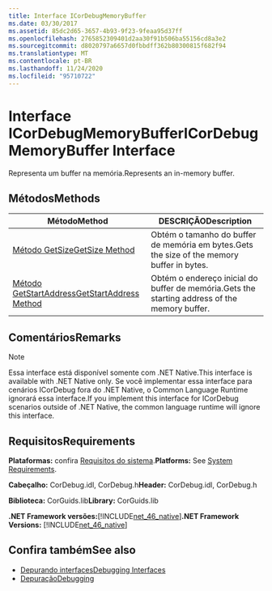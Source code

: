 ```yaml
---
title: Interface ICorDebugMemoryBuffer
ms.date: 03/30/2017
ms.assetid: 85dc2d65-3657-4b93-9f23-9feaa95d37ff
ms.openlocfilehash: 2765852309401d2aa30f91b506ba55156cd8a3e2
ms.sourcegitcommit: d8020797a6657d0fbbdff362b80300815f682f94
ms.translationtype: MT
ms.contentlocale: pt-BR
ms.lasthandoff: 11/24/2020
ms.locfileid: "95710722"
---
```

# <a name="icordebugmemorybuffer-interface"></a><span data-ttu-id="87e78-102">Interface ICorDebugMemoryBuffer</span><span class="sxs-lookup"><span data-stu-id="87e78-102">ICorDebugMemoryBuffer Interface</span></span>

<span data-ttu-id="87e78-103">Representa um buffer na memória.</span><span class="sxs-lookup"><span data-stu-id="87e78-103">Represents an in-memory buffer.</span></span>  
  
## <a name="methods"></a><span data-ttu-id="87e78-104">Métodos</span><span class="sxs-lookup"><span data-stu-id="87e78-104">Methods</span></span>  
  
|<span data-ttu-id="87e78-105">Método</span><span class="sxs-lookup"><span data-stu-id="87e78-105">Method</span></span>|<span data-ttu-id="87e78-106">DESCRIÇÃO</span><span class="sxs-lookup"><span data-stu-id="87e78-106">Description</span></span>|  
|------------|-----------------|  
|[<span data-ttu-id="87e78-107">Método GetSize</span><span class="sxs-lookup"><span data-stu-id="87e78-107">GetSize Method</span></span>](icordebugmemorybuffer-getsize-method.md)|<span data-ttu-id="87e78-108">Obtém o tamanho do buffer de memória em bytes.</span><span class="sxs-lookup"><span data-stu-id="87e78-108">Gets the size of the memory buffer in bytes.</span></span>|  
|[<span data-ttu-id="87e78-109">Método GetStartAddress</span><span class="sxs-lookup"><span data-stu-id="87e78-109">GetStartAddress Method</span></span>](icordebugmemorybuffer-getstartaddress-method.md)|<span data-ttu-id="87e78-110">Obtém o endereço inicial do buffer de memória.</span><span class="sxs-lookup"><span data-stu-id="87e78-110">Gets the starting address of the memory buffer.</span></span>|  
  
## <a name="remarks"></a><span data-ttu-id="87e78-111">Comentários</span><span class="sxs-lookup"><span data-stu-id="87e78-111">Remarks</span></span>  
  
> [!NOTE]
> <span data-ttu-id="87e78-112">Essa interface está disponível somente com .NET Native.</span><span class="sxs-lookup"><span data-stu-id="87e78-112">This interface is available with .NET Native only.</span></span> <span data-ttu-id="87e78-113">Se você implementar essa interface para cenários ICorDebug fora do .NET Native, o Common Language Runtime ignorará essa interface.</span><span class="sxs-lookup"><span data-stu-id="87e78-113">If you implement this interface for ICorDebug scenarios outside of .NET Native, the common language runtime will ignore this interface.</span></span>  
  
## <a name="requirements"></a><span data-ttu-id="87e78-114">Requisitos</span><span class="sxs-lookup"><span data-stu-id="87e78-114">Requirements</span></span>  

 <span data-ttu-id="87e78-115">**Plataformas:** confira [Requisitos do sistema](../../get-started/system-requirements.md).</span><span class="sxs-lookup"><span data-stu-id="87e78-115">**Platforms:** See [System Requirements](../../get-started/system-requirements.md).</span></span>  
  
 <span data-ttu-id="87e78-116">**Cabeçalho:** CorDebug.idl, CorDebug.h</span><span class="sxs-lookup"><span data-stu-id="87e78-116">**Header:** CorDebug.idl, CorDebug.h</span></span>  
  
 <span data-ttu-id="87e78-117">**Biblioteca:** CorGuids.lib</span><span class="sxs-lookup"><span data-stu-id="87e78-117">**Library:** CorGuids.lib</span></span>  
  
 <span data-ttu-id="87e78-118">**.NET Framework versões:**[!INCLUDE[net_46_native](../../../../includes/net-46-native-md.md)]</span><span class="sxs-lookup"><span data-stu-id="87e78-118">**.NET Framework Versions:** [!INCLUDE[net_46_native](../../../../includes/net-46-native-md.md)]</span></span>  
  
## <a name="see-also"></a><span data-ttu-id="87e78-119">Confira também</span><span class="sxs-lookup"><span data-stu-id="87e78-119">See also</span></span>

- [<span data-ttu-id="87e78-120">Depurando interfaces</span><span class="sxs-lookup"><span data-stu-id="87e78-120">Debugging Interfaces</span></span>](debugging-interfaces.md)
- [<span data-ttu-id="87e78-121">Depuração</span><span class="sxs-lookup"><span data-stu-id="87e78-121">Debugging</span></span>](index.md)
